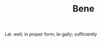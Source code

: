 ---
title: Bene
letter: B
permalink: "/definitions/bene.html"
body: Lat. well; in proper form; le-gally; sufficiently
published_at: '2018-07-07'
source: Black's Law Dictionary
layout: post
---